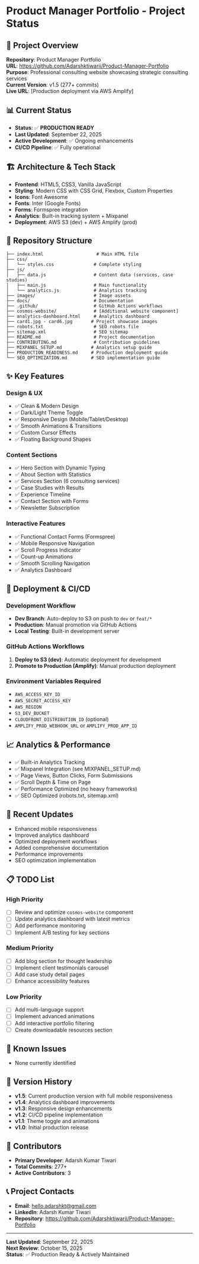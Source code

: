 # Product Manager Portfolio - Project Status

## 🎯 **Project Overview**
**Repository**: Product Manager Portfolio  
**URL**: https://github.com/Adarshktiwarii/Product-Manager-Portfolio  
**Purpose**: Professional consulting website showcasing strategic consulting services  
**Current Version**: v1.5 (277+ commits)  
**Live URL**: [Production deployment via AWS Amplify]

## 📊 **Current Status**
- **Status**: ✅ **PRODUCTION READY**
- **Last Updated**: September 22, 2025
- **Active Development**: ✅ Ongoing enhancements
- **CI/CD Pipeline**: ✅ Fully operational

## 🏗️ **Architecture & Tech Stack**
- **Frontend**: HTML5, CSS3, Vanilla JavaScript
- **Styling**: Modern CSS with CSS Grid, Flexbox, Custom Properties
- **Icons**: Font Awesome
- **Fonts**: Inter (Google Fonts)
- **Forms**: Formspree integration
- **Analytics**: Built-in tracking system + Mixpanel
- **Deployment**: AWS S3 (dev) + AWS Amplify (prod)

## 📁 **Repository Structure**
```
├── index.html                    # Main HTML file
├── css/
│   └── styles.css               # Complete styling
├── js/
│   ├── data.js                  # Content data (services, case studies)
│   ├── main.js                  # Main functionality
│   └── analytics.js             # Analytics tracking
├── images/                      # Image assets
├── docs/                        # Documentation
├── .github/                     # GitHub Actions workflows
├── cosmos-website/              # [Additional website component]
├── analytics-dashboard.html     # Analytics dashboard
├── card1.jpg - card6.jpg       # Project showcase images
├── robots.txt                   # SEO robots file
├── sitemap.xml                  # SEO sitemap
├── README.md                    # Project documentation
├── CONTRIBUTING.md              # Contribution guidelines
├── MIXPANEL_SETUP.md           # Analytics setup guide
├── PRODUCTION_READINESS.md     # Production deployment guide
└── SEO_OPTIMIZATION.md         # SEO implementation guide
```

## ✨ **Key Features**
### **Design & UX**
- ✅ Clean & Modern Design
- ✅ Dark/Light Theme Toggle
- ✅ Responsive Design (Mobile/Tablet/Desktop)
- ✅ Smooth Animations & Transitions
- ✅ Custom Cursor Effects
- ✅ Floating Background Shapes

### **Content Sections**
- ✅ Hero Section with Dynamic Typing
- ✅ About Section with Statistics
- ✅ Services Section (6 consulting services)
- ✅ Case Studies with Results
- ✅ Experience Timeline
- ✅ Contact Section with Forms
- ✅ Newsletter Subscription

### **Interactive Features**
- ✅ Functional Contact Forms (Formspree)
- ✅ Mobile Responsive Navigation
- ✅ Scroll Progress Indicator
- ✅ Count-up Animations
- ✅ Smooth Scrolling Navigation
- ✅ Analytics Dashboard

## 🚀 **Deployment & CI/CD**
### **Development Workflow**
- **Dev Branch**: Auto-deploy to S3 on push to `dev` or `feat/*`
- **Production**: Manual promotion via GitHub Actions
- **Local Testing**: Built-in development server

### **GitHub Actions Workflows**
1. **Deploy to S3 (dev)**: Automatic deployment for development
2. **Promote to Production (Amplify)**: Manual production deployment

### **Environment Variables Required**
- `AWS_ACCESS_KEY_ID`
- `AWS_SECRET_ACCESS_KEY`
- `AWS_REGION`
- `S3_DEV_BUCKET`
- `CLOUDFRONT_DISTRIBUTION_ID` (optional)
- `AMPLIFY_PROD_WEBHOOK_URL` or `AMPLIFY_PROD_APP_ID`

## 📈 **Analytics & Performance**
- ✅ Built-in Analytics Tracking
- ✅ Mixpanel Integration (see MIXPANEL_SETUP.md)
- ✅ Page Views, Button Clicks, Form Submissions
- ✅ Scroll Depth & Time on Page
- ✅ Performance Optimized (no heavy frameworks)
- ✅ SEO Optimized (robots.txt, sitemap.xml)

## 🔧 **Recent Updates**
- Enhanced mobile responsiveness
- Improved analytics dashboard
- Optimized deployment workflows
- Added comprehensive documentation
- Performance improvements
- SEO optimization implementation

## 📋 **TODO List**
### **High Priority**
- [ ] Review and optimize `cosmos-website` component
- [ ] Update analytics dashboard with latest metrics
- [ ] Add performance monitoring
- [ ] Implement A/B testing for key sections

### **Medium Priority**
- [ ] Add blog section for thought leadership
- [ ] Implement client testimonials carousel
- [ ] Add case study detail pages
- [ ] Enhance accessibility features

### **Low Priority**
- [ ] Add multi-language support
- [ ] Implement advanced animations
- [ ] Add interactive portfolio filtering
- [ ] Create downloadable resources section

## 🐛 **Known Issues**
- None currently identified

## 🔄 **Version History**
- **v1.5**: Current production version with full mobile responsiveness
- **v1.4**: Analytics dashboard improvements
- **v1.3**: Responsive design enhancements
- **v1.2**: CI/CD pipeline implementation
- **v1.1**: Theme toggle and animations
- **v1.0**: Initial production release

## 👥 **Contributors**
- **Primary Developer**: Adarsh Kumar Tiwari
- **Total Commits**: 277+
- **Active Contributors**: 3

## 📞 **Project Contacts**
- **Email**: hello.adarshkt@gmail.com
- **LinkedIn**: Adarsh Kumar Tiwari
- **Repository**: https://github.com/Adarshktiwarii/Product-Manager-Portfolio

---
**Last Updated**: September 22, 2025  
**Next Review**: October 15, 2025  
**Status**: ✅ Production Ready & Actively Maintained